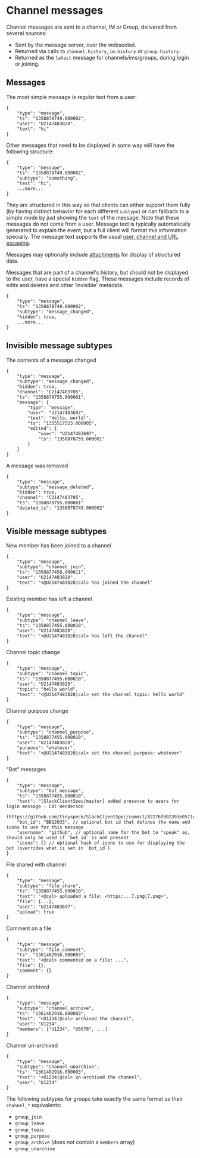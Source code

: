 # Channel messages

Channel messages are sent to a channel, IM or Group, delivered from several sources:

* Sent by the message server, over the websocket.
* Returned via calls to `channel.history`, `im.history` or `group.history`.
* Returned as the `latest` message for channels/ims/groups, during login or joining.


## Messages

The most simple message is regular text from a user:

	{
		"type": "message",
		"ts": "1358878749.000002",
		"user": "U2147483828",
		"text": "hi"
	}

Other messages that need to be displayed in some way will have the following structure:

	{
		"type": "message",
		"ts": "1358878749.000002",
		"subtype": "something",
		"text": "hi",
		...more...
	}

They are structured in this way so that clients can either support them fully (by having distinct 
behavior for each different `subtype`) or can fallback to a simple mode by just showing the `text` of 
the message. Note that these messages do not come from a user. Message text is typically automatically 
generated to explain the event, but a full client will format this information specially. The message
text supports the usual [user, channel and URL escaping](/docs/formatting).

Messages may optionally include [attachments](/docs/attachments) for display of structured data.

Messages that are part of a channel's history, but should not be displayed to the user, have a special
`hidden` flag. These messages include records of edits and deletes and other 'invisible' metadata.

	{
		"type": "message",
		"ts": "1358878749.000002",
		"subtype": "message_changed",
		"hidden": true,
		...more...
	}


## Invisible message subtypes

The contents of a message changed

	{
		"type": "message",
		"subtype": "message_changed",
		"hidden": true,
		"channel": "C2147483705",
		"ts": "1358878755.000001",
		"message": {
			"type": "message",
			"user": "U2147483697",
			"text": "Hello, world!",
			"ts": "1355517523.000005",
			"edited": {
				"user": "U2147483697",
				"ts": "1358878755.000001"
			}
		}
    }

A message was removed

	{
		"type": "message",
		"subtype": "message_deleted",
		"hidden": true,
		"channel": "C2147483705",
		"ts": "1358878755.000001"
		"deleted_ts": "1358878749.000002"
	}


## Visible message subtypes

New member has been joined to a channel

	{
		"type": "message",
		"subtype": "channel_join",
		"ts": "1358877458.000011",
		"user": "U2147483828",
		"text": "<@U2147483828|cal> has joined the channel"
	}

Existing member has left a channel

	{
		"type": "message",
		"subtype": "channel_leave",
		"ts": "1358877455.000010",
		"user": "U2147483828",
		"text": "<@U2147483828|cal> has left the channel"
	}

Channel topic change

	{
		"type": "message",
		"subtype": "channel_topic",
		"ts": "1358877455.000010",
		"user": "U2147483828",
		"topic": "hello world",
		"text": "<@U2147483828|cal> set the channel topic: hello world"
	}

Channel purpose change

	{
		"type": "message",
		"subtype": "channel_purpose",
		"ts": "1358877455.000010",
		"user": "U2147483828",
		"purpose": "whatever",
		"text": "<@U2147483828|cal> set the channel purpose: whatever"
	}

"Bot" messages

	{
		"type": "message",
		"subtype": "bot_message",
		"ts": "1358877455.000010",
		"text": "[SlackClientSpec/master] added presence to users for login message - Cal Henderson 
			(https://github.com/tinyspeck/SlackClientSpec/commit/82276fd02393e0571c38289ab887ed84f92a9519)",
		"bot_id": "BB12033", // optional bot id that defines the name and icons to use for this message
		"username": "github", // optional name for the bot to "speak" as, should only be used if `bot_id` is not present
		"icons": {} // optional hash of icons to use for displaying the bot (overrides what is set in `bot_id`)
	}

File shared with channel

	{
		"type": "message",
		"subtype": "file_share",
		"ts": "1358877455.000010",
		"text": "<@cal> uploaded a file: <https:...7.png|7.png>",
		"file": {...},
		"user": "U2147483697",
		"upload": true
	}

Comment on a file

	{
		"type": "message",
		"subtype": "file_comment",
		"ts": "1361482916.000003",
		"text": "<@cal> commented on a file: ...",
		"file": {},
		"comment": {}
	}

Channel archived

	{
		"type": "message",
		"subtype": "channel_archive",
		"ts": "1361482916.000003",
		"text": "<U1234|@cal> archived the channel",
		"user": "U1234",
		"members": ["U1234", "U5678", ...]
	}

Channel un-archived

	{
		"type": "message",
		"subtype": "channel_unarchive",
		"ts": "1361482916.000003",
		"text": "<U1234|@cal> un-archived the channel",
		"user": "U1234"
	}

The following subtypes for groups take exactly the same format as their `channel_*` equivalents:

* `group_join`
* `group_leave`
* `group_topic`
* `group_purpose`
* `group_archive` (does not contain a `members` array)
* `group_unarchive`

